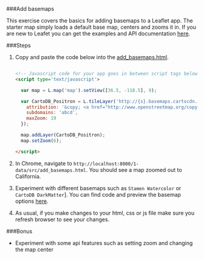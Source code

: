 ###Add basemaps

This exercise covers the basics for adding basemaps to a Leaflet app.
The starter map simply loads a default base map, centers and zooms it in.
If you are new to Leafet you can get the examples and API documentation [here](http://leafletjs.com/).

###Steps

1. Copy and paste the code below into the [add_basemaps.html](./src/add_basemaps.html).

    ```html

    <!-- Javascript code for your app goes in between script tags below -->
    <script type='text/javascript'>

      var map = L.map('map').setView([36.5, -118.5], 9);

      var CartoDB_Positron = L.tileLayer('http://{s}.basemaps.cartocdn.com/light_all/{z}/{x}/{y}.png', {
        attribution: '&copy; <a href="http://www.openstreetmap.org/copyright">OpenStreetMap</a> &copy; <a href="http://cartodb.com/attributions">CartoDB</a>',
        subdomains: 'abcd',
        maxZoom: 19
      });

      map.addLayer(CartoDB_Positron);
      map.setZoom(6);

    </script>


    ```

2. In Chrome, navigate to `http://localhost:8000/1-data/src/add_basemaps.html`. You should see a map zoomed out to California.

3. Experiment with different basemaps such as `Stamen Watercolor` or `CartoDB DarkMatter`]. You can find code and preview the basemap options [here](http://leaflet-extras.github.io/leaflet-providers/preview/index.html).

4. As usual, if you make changes to your html, css or js file make sure you refresh browser to see your changes.

###Bonus

* Experiment with some api features such as setting zoom and changing the map center
